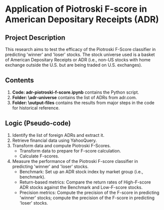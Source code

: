 # Application of Piotroski F-score in American Depositary Receipts (ADR)
## Project Description
This research aims to test the efficacy of the Piotroski F-Score classifier in predicting 'winner' and 'loser' stocks. The stock universe used is a basket of American Depositary Receipts or ADR (i.e., non-US stocks with home exchange outside the U.S. but are being traded on U.S. exchanges).
## Contents
1. **Code: adr-piotroski-f-score.ipynb** contains the Python script.
2. **Folder: \adr-universe** contains the list of ADRs from adr.com.
3. **Folder: \output-files** contains the results from major steps in the code for historical reference.
## Logic (Pseudo-code)
1. Identify the list of foreign ADRs and extract it.
2. Retrieve financial data using YahooQuery.
3. Transform data and compute Piotroski F-Scores.
   - Transform data to prepare for F-score calculation.
   - Calculate F-scores.
4. Measure the performance of the Piotroski F-score classifier in predicting 'winner' and 'loser' stocks.
   - Benchmark: Set up an ADR stock index by market group (i.e., benchmark).
   - Return-based metrics: Compare the return rates of High-F-score ADR stocks against the Benchmark and Low-F-score stocks.
   - Precision metrics: Compute the precision of the F-score in predicting 'winner' stocks; compute the precision of the F-score in predicting 'loser' stocks.
